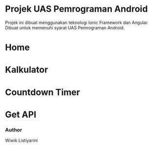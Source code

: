 # Projek UAS Pemrograman Android

Projek ini dibuat menggunakan teknologi Ionic Framework dan Angular. Dibuat untuk memenuhi syarat UAS Pemrograman Android.

# Home

# Kalkulator

# Countdown Timer

# Get API

### Author

Wiwik Listiyarini
